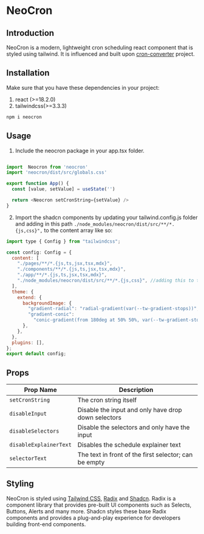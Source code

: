 # NeoCron

## Introduction

NeoCron is a modern, lightweight cron scheduling react component that is styled using tailwind. It is influenced and built upon [cron-converter](https://github.com/roccivic/cron-converter) project.

## Installation

Make sure that you have these dependencies in your project:
1. react (>=18.2.0)
2. tailwindcss(>=3.3.3)

```bash
npm i neocron
```


## Usage
1. Include the neocron package in your app.tsx folder. 

```javascript

import  Neocron from 'neocron'
import 'neocron/dist/src/globals.css'

export function App() {
  const [value, setValue] = useState('')

  return <Neocron setCronString={setValue} />
}
```
2. Import the shadcn components by updating your tailwind.config.js folder and adding in this path `./node_modules/neocron/dist/src/**/*.{js,css}",` to the content array like so:

```js
import type { Config } from "tailwindcss";

const config: Config = {
  content: [
    "./pages/**/*.{js,ts,jsx,tsx,mdx}",
    "./components/**/*.{js,ts,jsx,tsx,mdx}",
    "./app/**/*.{js,ts,jsx,tsx,mdx}",
    "./node_modules/neocron/dist/src/**/*.{js,css}", //adding this to the file makes the shadcn components work
  ],
  theme: {
    extend: {
      backgroundImage: {
        "gradient-radial": "radial-gradient(var(--tw-gradient-stops))",
        "gradient-conic":
          "conic-gradient(from 180deg at 50% 50%, var(--tw-gradient-stops))",
      },
    },
  },
  plugins: [],
};
export default config;
```
## Props

| Prop Name            | Description                                                        |
|----------------------|--------------------------------------------------------------------|
| `setCronString`      | The cron string itself                                             |
| `disableInput`       | Disable the input and only have drop down selectors                |
| `disableSelectors`   | Disable the selectors and only have the input                      |
| `disableExplainerText`| Disables the schedule explainer text                               |
| `selectorText`       | The text in front of the first selector; can be empty              |


## Styling

NeoCron is styled using [Tailwind CSS](https://tailwindcss.com/), [Radix](https://www.radix-ui.com/) and [Shadcn](https://ui.shadcn.com/). Radix is a component library that provides pre-built UI components such as Selects, Buttons, Alerts and many more. Shadcn styles these base Radix components and provides a plug-and-play experience for developers building front-end components.
